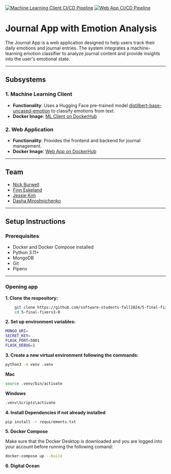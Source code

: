 [![Machine Learning Client CI/CD Pipeline](https://github.com/software-students-fall2024/5-final-fixers3-0/actions/workflows/machine-learning-client.yml/badge.svg)](https://github.com/software-students-fall2024/5-final-fixers3-0/actions/workflows/machine-learning-client.yml)
[![Web App CI/CD Pipeline](https://github.com/software-students-fall2024/5-final-fixers3-0/actions/workflows/web-app.yml/badge.svg)](https://github.com/software-students-fall2024/5-final-fixers3-0/actions/workflows/web-app.yml)

# Journal App with Emotion Analysis

The Journal App is a web application designed to help users track their daily emotions and journal entries. The system integrates a machine-learning emotion classifier to analyze journal content and provide insights into the user's emotional state. 

---

## **Subsystems**

### **1. Machine Learning Client**
- **Functionality**: Uses a Hugging Face pre-trained model [distilbert-base-uncased-emotion](https://huggingface.co/bhadresh-savani/distilbert-base-uncased-emotion) to classify emotions from text.
- **Docker Image**: [ML Client on DockerHub](https://hub.docker.com/r/<username>/ml-client)

### **2. Web Application**
- **Functionality**: Provides the frontend and backend for journal management.
- **Docker Image**: [Web App on DockerHub](https://hub.docker.com/r/<username>/web-app)

---

## **Team**
- [Nick Burwell](https://github.com/nickburwell)
- [Finn Eskeland](https://github.com/finn1003)
- [Jessie Kim](https://github.com/jessiekim0)
- [Dasha Miroshnichenko](https://github.com/dm5198)

---

## **Setup Instructions**

### **Prerequisites**
- Docker and Docker Compose installed
- Python 3.11+
- MongoDB
- Git
- Pipenv

---

### **Opening app**
**1. Clone the respository:**

```bash
    git clone https://github.com/software-students-fall2024/5-final-fixers3-0.git
    cd 5-final-fixers3-0
```
**2. Set up environment variables:**

```bash
MONGO_URI=
SECRET_KEY=
FLASK_PORT=5001
FLASK_DEBUG=1
```

**3. Create a new virtual environment following the commands:**

```bash
python3 -m venv .venv

```

**Mac** 
```bash
source .venv/bin/activate
```

**Windows**
```bash
.venv\Scripts\activate
```

**4. Install Dependencies if not already installed**

```bash
pip install -r requirements.txt

```

**5. Docker Compose**

Make sure that the Docker Desktop is downloaded and you are logged into your account before running the following comand:

```bash
docker-compose up --build

```

**6. Digital Ocean**